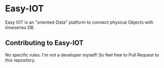 # Easy-IOT
Easy IOT is an "oriented-Data" platform to connect physical Objects with timeseries DB.

## Contributing to Easy-IOT
No specific rules. I'm not a developer myself! So feel free to Pull Request to this repository.